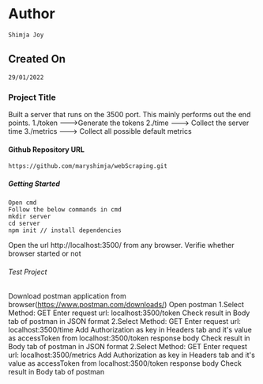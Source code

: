 # Author
	Shimja Joy

## Created On
	29/01/2022

### Project Title
  Built a server that runs on the 3500 port. This mainly performs out the end points.
  1./token --->Generate the tokens
  2./time ---> Collect the server time
  3./metrics ---> Collect all possible default metrics
   
#### Github Repository URL
	https://github.com/maryshimja/webScraping.git

##### Getting Started

	Open cmd
	Follow the below commands in cmd
	mkdir server
	cd server
	npm init // install dependencies
  Open the url http://localhost:3500/ from any browser. Verifie whether browser started or not 
		
###### Test Project
  Download postman application from browser(https://www.postman.com/downloads/)
	Open postman
	1.Select Method: GET
	  Enter request url: localhost:3500/token
    Check result in Body tab of postman in JSON format
   2.Select Method: GET
	  Enter request url: localhost:3500/time
    Add Authorization as key in Headers tab and it's value as accessToken from localhost:3500/token response body
    Check result in Body tab of postman in JSON format
   2.Select Method: GET
	  Enter request url: localhost:3500/metrics
    Add Authorization as key in Headers tab and it's value as accessToken from localhost:3500/token response body
    Check result in Body tab of postman 

